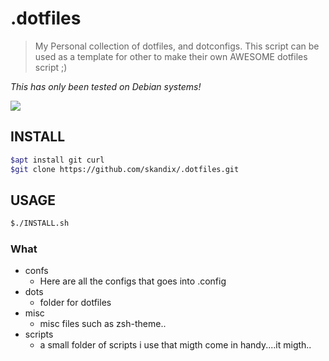 # .dotfiles
> My Personal collection of dotfiles, and dotconfigs.
> This script can be used as a template for other to make their own AWESOME dotfiles script ;)

*This has only been tested on Debian systems!*

![](https://loot.datapor.no/CCYaiApaIin.png)


## INSTALL
```bash
$apt install git curl
$git clone https://github.com/skandix/.dotfiles.git
```

## USAGE
```bash 
$./INSTALL.sh
```

### What
* confs
	* Here are all the configs that goes into .config
* dots
	* folder for dotfiles
* misc
	* misc files such as zsh-theme.. 
* scripts
	* a small folder of scripts i use that migth come in handy....it migth..
